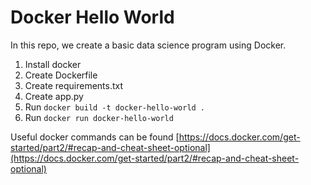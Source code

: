 # Docker Hello World

In this repo, we create a basic data science program using Docker.

1. Install docker
2. Create Dockerfile
3. Create requirements.txt
4. Create app.py
5. Run `docker build -t docker-hello-world .`
6. Run `docker run docker-hello-world`

Useful docker commands can be found [https://docs.docker.com/get-started/part2/#recap-and-cheat-sheet-optional](https://docs.docker.com/get-started/part2/#recap-and-cheat-sheet-optional)



